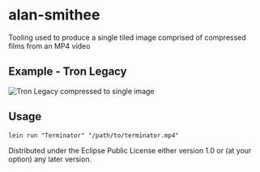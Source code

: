 # alan-smithee

Tooling used to produce a single tiled image comprised of compressed films from an MP4 video

## Example - Tron Legacy

![Tron Legacy compressed to single image](https://github.com/jonneale/alan-smithee/tree/master/resources/tron.jpg)

## Usage

    lein run "Terminator" "/path/to/terminator.mp4"

Distributed under the Eclipse Public License either version 1.0 or (at
your option) any later version.
